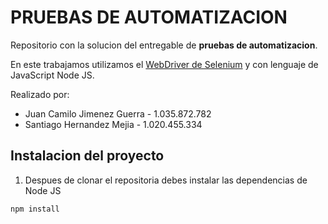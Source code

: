 # PRUEBAS DE AUTOMATIZACION

Repositorio con la solucion del entregable de **pruebas de automatizacion**.

En este trabajamos utilizamos el [WebDriver de Selenium](https://www.selenium.dev/) y con lenguaje de JavaScript Node JS.

Realizado por:
- Juan Camilo Jimenez Guerra - 1.035.872.782
- Santiago Hernandez Mejia - 1.020.455.334

## Instalacion del proyecto

1. Despues de clonar el repositoria debes instalar las dependencias de Node JS
```
npm install
```
